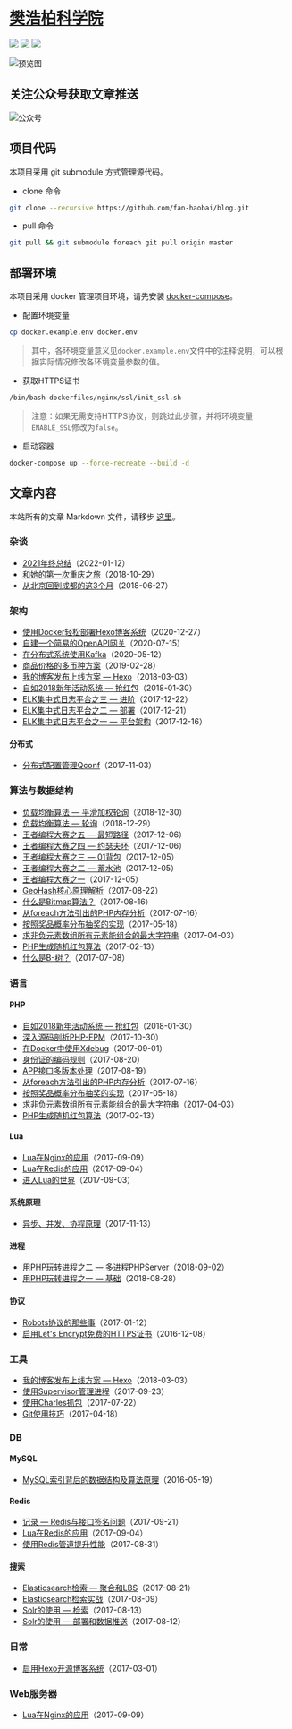 # [樊浩柏科学院](https://www.fanhaobai.com)

[![](https://img.shields.io/github/issues/fan-haobai/blog.svg)](https://github.com/fan-haobai/blog/issues)  [![](https://img.shields.io/github/forks/fan-haobai/blog.svg)](https://github.com/fan-haobai/blog/network) [![](https://img.shields.io/github/stars/fan-haobai/blog.svg)](https://github.com/fan-haobai/blog/stargazers)

![预览图](https://www.fanhaobai.com/view.png)

## 关注公众号获取文章推送

![公众号](https://www.fanhaobai.com/wechat.jpeg)

## 项目代码

本项目采用 git submodule 方式管理源代码。

* clone 命令

```bash
git clone --recursive https://github.com/fan-haobai/blog.git
```

* pull 命令

```bash
git pull && git submodule foreach git pull origin master
```

## 部署环境

本项目采用 docker 管理项目环境，请先安装 [docker-compose](https://docs.docker.com/compose/)。

* 配置环境变量

```bash
cp docker.example.env docker.env
```

> 其中，各环境变量意义见`docker.example.env`文件中的注释说明，可以根据实际情况修改各环境变量参数的值。

* 获取HTTPS证书

```bash
/bin/bash dockerfiles/nginx/ssl/init_ssl.sh
```

> 注意：如果无需支持HTTPS协议，则跳过此步骤，并将环境变量`ENABLE_SSL`修改为`false`。

* 启动容器

```bash
docker-compose up --force-recreate --build -d
```

## 文章内容

本站所有的文章 Markdown 文件，请移步 [这里](https://github.com/fan-haobai/blog/tree/master/source/_posts)。

### 杂谈

* [2021年终总结](https://www.fanhaobai.com/2022/01/2021-personal-summary.html)（2022-01-12）
* [和她的第一次重庆之旅](https://www.fanhaobai.com/2018/10/journey-chongqing.html)（2018-10-29）
* [从北京回到成都的这3个月](https://www.fanhaobai.com/2018/06/beijing-to-chengdu.html)（2018-06-27）

### 架构

* [使用Docker轻松部署Hexo博客系统](https://www.fanhaobai.com/2020/12/hexo-to-docker.html)（2020-12-27）
* [自建一个简易的OpenAPI网关](https://www.fanhaobai.com/2020/07/openapi.html)（2020-07-15）
* [在分布式系统使用Kafka](https://www.fanhaobai.com/2020/05/use-kafka.html)（2020-05-12）
* [商品价格的多币种方案](https://www.fanhaobai.com/2019/02/multi-currency-price.html)（2019-02-28）
* [我的博客发布上线方案 — Hexo](https://www.fanhaobai.com/2018/03/hexo-deploy.html)（2018-03-03）
* [自如2018新年活动系统 — 抢红包](https://www.fanhaobai.com/2018/01/2018-new-year-activity.html)（2018-01-30）
* [ELK集中式日志平台之三 — 进阶](https://www.fanhaobai.com/2017/12/elk-advanced.html)（2017-12-22）
* [ELK集中式日志平台之二 — 部署](https://www.fanhaobai.com/2017/12/elk-install.html)（2017-12-21）
* [ELK集中式日志平台之一 — 平台架构](https://www.fanhaobai.com/2017/12/elk.html)（2017-12-16）

#### 分布式

* [分布式配置管理Qconf](https://www.fanhaobai.com/2017/11/qconf.html)（2017-11-03）

### 算法与数据结构

* [负载均衡算法 — 平滑加权轮询](https://www.fanhaobai.com/2018/11/load-balance-smooth-weighted-round-robin.html)（2018-12-30）
* [负载均衡算法 — 轮询](https://www.fanhaobai.com/2018/11/load-balance-round-robin.html)（2018-12-29）
* [王者编程大赛之五 — 最短路径](https://www.fanhaobai.com/2017/12/2017-ziroom-king-5.html)（2017-12-06）
* [王者编程大赛之四 — 约瑟夫环](https://www.fanhaobai.com/2017/12/2017-ziroom-king-4.html)（2017-12-06）
* [王者编程大赛之三 — 01背包](https://www.fanhaobai.com/2017/12/2017-ziroom-king-3.html)（2017-12-05）
* [王者编程大赛之二 — 蓄水池](https://www.fanhaobai.com/2017/12/2017-ziroom-king-2.html)（2017-12-05）
* [王者编程大赛之一](https://www.fanhaobai.com/2017/12/2017-ziroom-king-1.html)（2017-12-05）
* [GeoHash核心原理解析](https://www.fanhaobai.com/2017/08/geohash.html)（2017-08-22）
* [什么是Bitmap算法？](https://www.fanhaobai.com/2017/08/bitmap.html)（2017-08-16）
* [从foreach方法引出的PHP内存分析](https://www.fanhaobai.com/2017/07/array-reference.html)（2017-07-16）
* [按照奖品概率分布抽奖的实现](https://www.fanhaobai.com/2017/05/draw-by-prob.html)（2017-05-18）
* [求非负元素数组所有元素能组合的最大字符串](https://www.fanhaobai.com/2017/04/array-form-max-string.html)（2017-04-03）
* [PHP生成随机红包算法](https://www.fanhaobai.com/2017/02/reward.html)（2017-02-13）
* [什么是B-树？](https://www.fanhaobai.com/2017/07/b-.html)（2017-07-08）

### 语言

#### PHP

* [自如2018新年活动系统 — 抢红包](https://www.fanhaobai.com/2018/01/2018-new-year-activity.html)（2018-01-30）
* [深入源码剖析PHP-FPM](https://www.fanhaobai.com/2017/10/internal-php-fpm.html)（2017-10-30）
* [在Docker中使用Xdebug](https://www.fanhaobai.com/2017/09/xdebug-in-docker.html)（2017-09-01）
* [身份证的编码规则](https://www.fanhaobai.com/2017/08/id-card.html)（2017-08-20）
* [APP接口多版本处理](https://www.fanhaobai.com/2017/08/api-version.html)（2017-08-19）
* [从foreach方法引出的PHP内存分析](https://www.fanhaobai.com/2017/07/array-reference.html)（2017-07-16）
* [按照奖品概率分布抽奖的实现](https://www.fanhaobai.com/2017/05/draw-by-prob.html)（2017-05-18）
* [求非负元素数组所有元素能组合的最大字符串](https://www.fanhaobai.com/2017/04/array-form-max-string.html)（2017-04-03）
* [PHP生成随机红包算法](https://www.fanhaobai.com/2017/02/reward.html)（2017-02-13）

#### Lua

* [Lua在Nginx的应用](https://www.fanhaobai.com/2017/09/lua-in-nginx.html)（2017-09-09）
* [Lua在Redis的应用](https://www.fanhaobai.com/2017/09/lua-in-redis.html)（2017-09-04）
* [进入Lua的世界](https://www.fanhaobai.com/2017/09/lua.html)（2017-09-03）

#### 系统原理

* [异步、并发、协程原理](https://www.fanhaobai.com/2017/11/synchronised-asynchronized-coroutine.html)（2017-11-13）

#### 进程

* [用PHP玩转进程之二 — 多进程PHPServer](https://www.fanhaobai.com/2018/09/process-php-multiprocess-server.html)（2018-09-02）
* [用PHP玩转进程之一 — 基础](https://www.fanhaobai.com/2018/08/process-php-basic-knowledge.html)（2018-08-28）

#### 协议

* [Robots协议的那些事](https://www.fanhaobai.com/2017/01/robots.html)（2017-01-12）
* [启用Let's Encrypt免费的HTTPS证书](https://www.fanhaobai.com/2016/12/lets-encrypt.html)（2016-12-08）

### 工具

* [我的博客发布上线方案 — Hexo](https://www.fanhaobai.com/2018/03/hexo-deploy.html)（2018-03-03）
* [使用Supervisor管理进程](https://www.fanhaobai.com/2017/09/supervisor.html)（2017-09-23）
* [使用Charles抓包](https://www.fanhaobai.com/2017/07/charles.html)（2017-07-22）
* [Git使用技巧](https://www.fanhaobai.com/2017/04/git-command.html)（2017-04-18）

### DB

#### MySQL

* [MySQL索引背后的数据结构及算法原理](https://www.fanhaobai.com/2016/05/mysql-index.html)（2016-05-19）

#### Redis

* [记录 — Redis与接口签名问题](https://www.fanhaobai.com/2017/09/record-question-1.html)（2017-09-21）
* [Lua在Redis的应用](https://www.fanhaobai.com/2017/09/lua-in-redis.html)（2017-09-04）
* [使用Redis管道提升性能](https://www.fanhaobai.com/2017/08/redis-pipelining.html)（2017-08-31）

#### 搜索

* [Elasticsearch检索 — 聚合和LBS](https://www.fanhaobai.com/2017/08/elasticsearch-advanced-search.html)（2017-08-21）
* [Elasticsearch检索实战](https://www.fanhaobai.com/2017/08/elasticsearch-search.html)（2017-08-09）
* [Solr的使用 — 检索](https://www.fanhaobai.com/2017/08/solr-search.html)（2017-08-13）
* [Solr的使用 — 部署和数据推送](https://www.fanhaobai.com/2017/08/solr-install-push.html)（2017-08-12）

### 日常

* [启用Hexo开源博客系统](https://www.fanhaobai.com/2017/03/install-hexo.html)（2017-03-01）

### Web服务器

* [Lua在Nginx的应用](https://www.fanhaobai.com/2017/09/lua-in-nginx.html)（2017-09-09）

